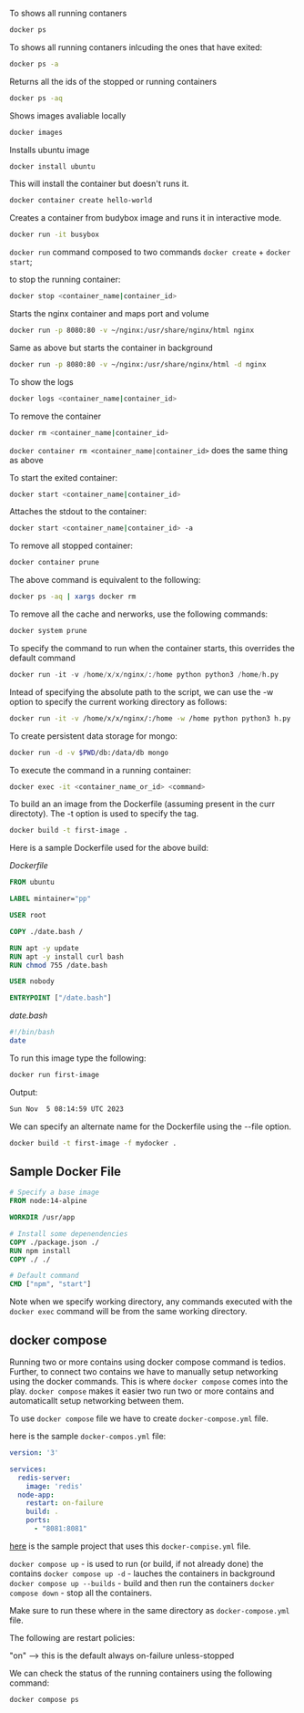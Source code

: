 To shows all running contaners

```bash
docker ps
```

To shows all running contaners inlcuding the ones that have exited:

```bash
docker ps -a
```

Returns all the ids of the stopped or running containers

```bash
docker ps -aq
```

Shows images avaliable locally

```bash
docker images
```

Installs ubuntu image

```bash
docker install ubuntu
```

This will install the container but doesn't runs it.

```bash
docker container create hello-world
```

Creates a container from budybox image and runs it in interactive mode.

```bash
docker run -it busybox
```

`docker run` command composed to two commands `docker create` + `docker start`;

to stop the running container:

```bash
docker stop <container_name|container_id>
```

Starts the nginx container and maps port and volume

```bash
docker run -p 8080:80 -v ~/nginx:/usr/share/nginx/html nginx
```

Same as above but starts the container in background

```bash
docker run -p 8080:80 -v ~/nginx:/usr/share/nginx/html -d nginx
```

To show the logs

```bash
docker logs <container_name|container_id> 
```

To remove the container

```bash
docker rm <container_name|container_id>
```

`docker container rm <container_name|container_id>` does the same thing as above

To start the exited container:

```bash
docker start <container_name|container_id>
```

Attaches the stdout to the container:

```bash
docker start <container_name|container_id> -a
```

To remove all stopped container:

```bash
docker container prune
```

The above command is equivalent to the following:

```bash
docker ps -aq | xargs docker rm
```

To remove all the cache and nerworks, use the following commands:

```bash
docker system prune
```

To specify the command to run when the container starts, this overrides the default command

```python
docker run -it -v /home/x/x/nginx/:/home python python3 /home/h.py                                                        
```

Intead of specifying the absolute path to the script, we can use the -w option to specify the current working directory as follows:

```bash
docker run -it -v /home/x/x/nginx/:/home -w /home python python3 h.py
```

To create persistent data storage for mongo:


```bash
docker run -d -v $PWD/db:/data/db mongo
```

To execute the command in a running container:

```bash
docker exec -it <container_name_or_id> <command>
```

To build an an image from the Dockerfile (assuming present in the curr directoty). The -t option is used to specify the tag.

```bash
docker build -t first-image .
```

Here is a sample Dockerfile used for the above build:

*Dockerfile*

```Dockerfile
FROM ubuntu

LABEL mintainer="pp"

USER root

COPY ./date.bash /

RUN apt -y update
RUN apt -y install curl bash
RUN chmod 755 /date.bash

USER nobody

ENTRYPOINT ["/date.bash"]
```

*date.bash*

```bash
#!/bin/bash
date
```

To run this image type the following:

```bash
docker run first-image
```

Output:

```bash
Sun Nov  5 08:14:59 UTC 2023
```

We can specify an alternate name for the Dockerfile using the --file option.

```bash
docker build -t first-image -f mydocker .
```

## Sample Docker File

```dockerfile
# Specify a base image
FROM node:14-alpine

WORKDIR /usr/app

# Install some depenendencies
COPY ./package.json ./
RUN npm install
COPY ./ ./

# Default command
CMD ["npm", "start"]
```

Note when we specify working directory, any commands executed with the `docker exec` command will be from the same working directory.


## docker compose

Running two or more contains using docker compose command is tedios. Further, to connect two contains we have to manually setup networking using the docker commands. This is where `docker compose` comes into the play. `docker compose` makes it easier two run two or more contains and automaticallt setup networking between them. 

To use `docker compose` file we have to create `docker-compose.yml` file.

here is the sample `docker-compos.yml` file:

```yaml
version: '3'

services:
  redis-server:
    image: 'redis'
  node-app:
    restart: on-failure
    build: .
    ports:
      - "8081:8081"
```

[here](https://github.com/psquared-dev/docker-compose-example) is the sample project that uses this `docker-compise.yml` file.

`docker compose up` - is used to run (or build, if not already done) the contains
`docker compose up -d` - lauches the containers in background
`docker compose up --builds` - build and then run the containers
`docker compose down` -  stop all the containers.

Make sure to run these where in the same directory as `docker-compose.yml` file.

The following are restart policies:

"on"  --> this is the default
always
on-failure
unless-stopped

We can check the status of the running containers using the following command:

`docker compose ps`